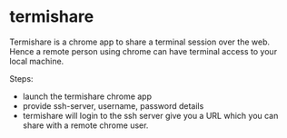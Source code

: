 termishare
==========

Termishare is a chrome app to share a terminal session over the web. Hence a
remote person using chrome can have terminal access to your local machine.

Steps:
* launch the termishare chrome app
* provide ssh-server, username, password details
* termishare will login to the ssh server give you a URL which you can
  share with a remote chrome user.


